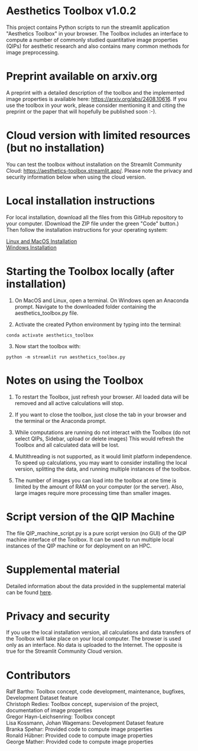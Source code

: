 # Aesthetics Toolbox v1.0.2

This project contains Python scripts to run the streamlit application "Aesthetics Toolbox" in your browser. The Toolbox includes an interface to compute a number of commonly studied quantitative image properties (QIPs) for aesthetic research and also contains many common methods for image preprocessing.


#  Preprint available on arxiv.org

A preprint with a detailed description of the toolbox and the implemented image properties is available here: https://arxiv.org/abs/2408.10616. If you use the toolbox in your work, please consider mentioning it and citing the preprint or the paper that will hopefully be published soon :-).

# Cloud version with limited resources (but no installation)

You can test the toolbox without installation on the Streamlit Community Cloud: https://aesthetics-toolbox.streamlit.app/. Please note the privacy and security information below when using the cloud version.

# Local installation instructions

For local installation, download all the files from this GitHub repository to your computer. (Download the ZIP file under the green "Code" button.) Then follow the installation instructions for your operating system:

[Linux and MacOS Installation](docs/InstallationInstructions_Linux_MacOS.md) \
[Windows Installation](docs/InstallationInstructions_Windows.md) 

# Starting the Toolbox locally (after installation)

1. On MacOS and Linux, open a terminal. On Windows open an Anaconda prompt. Navigate to the downloaded folder containing the aesthetics_toolbox.py file.

2. Activate the created Python environment by typing into the terminal:
```shell
conda activate aesthetics_toolbox
```
3. Now start the toolbox with:

```shell
python -m streamlit run aesthetics_toolbox.py
 ```

# Notes on using the Toolbox

1. To restart the Toolbox, just refresh your browser. All loaded data will be removed and all active calculations will stop.

2. If you want to close the toolbox, just close the tab in your browser and the terminal or the Anaconda prompt.

3. While computations are running do not interact with the Toolbox (do not select QIPs, Sidebar, upload or delete images) This would refresh the Toolbox and all calculated data will be lost.

4. Multithreading is not supported, as it would limit platform independence. To speed up calculations, you may want to consider installing the local version, splitting the data, and running multiple instances of the toolbox.

5. The number of images you can load into the toolbox at one time is limited by the amount of RAM on your computer (or the server). Also, large images require more processing time than smaller images.

# Script version of the QIP Machine

The file QIP_machine_script.py is a pure script version (no GUI) of the QIP machine interface of the Toolbox. It can be used to run multiple local instances of the QIP machine or for deployment on an HPC.

# Supplemental material

Detailed information about the data provided in the supplemental material can be found [here](docs/Supplemental_material.md).

# Privacy and security
If you use the local installation version, all calculations and data transfers of the Toolbox will take place on your local computer. The browser is used only as an interface. No data is uploaded to the Internet. The opposite is true for the Streamlit Community Cloud version.

# Contributors
Ralf Bartho: Toolbox concept, code development, maintenance, bugfixes, Development Dataset feature <br />
Christoph Redies: Toolbox concept, supervision of the project, documentation of image properties <br />
Gregor Hayn-Leichsenring: Toolbox concept <br />
Lisa Kossmann, Johan Wagemans: Development Dataset feature <br />
Branka Spehar: Provided code to compute image properties <br />
Ronald Hübner: Provided code to compute image properties <br />
George Mather: Provided code to compute image properties <br />

